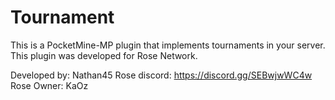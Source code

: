 # Tournament
This is a PocketMine-MP plugin that implements tournaments in your server. This plugin was developed for Rose Network.

Developed by: Nathan45
Rose discord: https://discord.gg/SEBwjwWC4w
Rose Owner: KaOz
